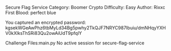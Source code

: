 Secure Flag Service
Category: Boomer Crypto
Difficulty: Easy
Author: Rixxc
First Blood: perfect blue

You captured an encrypted password: kgsekWGeAwPhz6tbMyLd34Bg5pwhy2TkQJF7NRYC987Ibuiu/dmNHqyYXHV0kXlksThSRi83Qu2owAiUdT9pfqlY

Challenge Files:main.py
No active session for secure-flag-service
